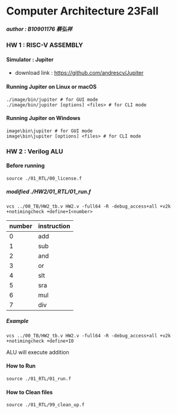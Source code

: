 # Computer Architecture 23Fall
##### author : B10901176 蔡弘祥

### HW 1 : RISC-V ASSEMBLY
#### Simulator : Jupiter
* download link : https://github.com/andrescv/Jupiter
#### Running Jupiter on Linux or macOS

```shell
./image/bin/jupiter # for GUI mode
./image/bin/jupiter [options] <files> # for CLI mode
```

#### Running Jupiter on Windows
```shell
image\bin\jupiter # for GUI mode
image\bin\jupiter [options] <files> # for CLI mode
```

### HW 2 : Verilog ALU
#### Before running
```shell
source ./01_RTL/00_license.f
```
##### modified ./HW2/01_RTL/01_run.f
```
vcs ../00_TB/HW2_tb.v HW2.v -full64 -R -debug_access+all +v2k +notimingcheck +define+I<number>
```


|number |instruction|
|-------|-----------|
|0      |add        |
|1      |sub        |
|2      |and        |
|3      |or         |
|4      |slt        |
|5      |sra        |
|6      |mul        |
|7      |div        |

##### Example
```
vcs ../00_TB/HW2_tb.v HW2.v -full64 -R -debug_access+all +v2k +notimingcheck +define+I0
```

ALU will execute addition
  

#### How to Run
```shell
source ./01_RTL/01_run.f
```

#### How to Clean files
```shell
source ./01_RTL/99_clean_up.f
```
